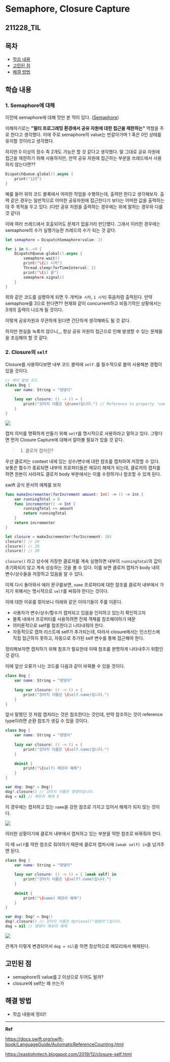 # Semaphore, Closure Capture

## 211228_TIL

## 목차 
- [학습 내용](#학습-내용) 
- [고민된 점](#고민된-점)
- [해결 방법](#해결-방법)


## 학습 내용

### 1. Semaphore에 대해 

이전에 semaphore에 대해 맛만 본 적이 있다. ([Semaphore](https://leechamin.tistory.com/546?category=1012929)) 

이해하기로는 **"멀티 프로그래밍 환경에서 공유 자원에 대한 접근을 제한하는"** 역할을 주로 한다고 생각했다. 이에 주로 semaphore의 value는 번갈아가며 1 혹은 0인 상태를 유지할 것이라고 생각했다. 

하지만 0 이상의 정수 즉 2개도 가능은 할 것 같다고 생각했다. 말 그대로 공유 자원에 접근을 제한하기 위해 사용하지만, 만약 공유 자원에 접근하는 부분을 쓰레드에서 사용하지 않는다면??

```swift
DispatchQueue.global().async { 
    print("123")
}
```

예를 들어 위의 코드 블록에서 어떠한 작업을 수행하는데, 출력만 한다고 생각해보자. 출력 같은 경우는 일반적으로 어떠한 공유자원에 접근한다기 보다는 어떠한 값을 출력하는데 주 목적을 두고 있다. 
(다만 공유 자원을 출력하는 경우에는 위에 말하는 경우와 다를 것 같다)



이에 여러 쓰레드에서 호출되어도 문제가 없을거라 판단했다. 그래서 이러한 경우에는 semaphore의 수가 실행가능한 쓰레드의 수가 되는 것 같다. 

```swift
let semaphore = DispatchSemaphore(value: 2)

for i in 0..<4 {
    DispatchQueue.global().async {
        semaphore.wait()
        print("\(i) 시작")
        Thread.sleep(forTimeInterval: 2)
        print("\(i) 끝")
        semaphore.signal()
    }
}
```

위와 같은 코드를 실행하게 되면 두 개씩(`0 시작`, `1 시작`) 묶음처럼 출력된다. 만약 semaphore를 3으로 한다면?? 현재와 같이 concurrent하고 비동기적인 상황에서는 3개의 출력이 나오게 될 것이다. 

이렇게 공유자원과 무관하게 된다면 간단하게 생각해봐도 될 것 같다. 

하지만 현실을 녹록치 않으니,,, 항상 공유 자원의 접근으로 인해 발생할 수 있는 문제들을 조심해야 할 것 같다.

### 2. Closure의 `self`

Closure를 사용하다보면 내부 코드 블럭에 `self.`를 필수적으로 붙여 사용해본 경험이 있을 것이다. 

```swift
// 에러 발생 코드
class Dog {
    var name: String = "댕댕이"
    
    lazy var closure: () -> () = {
        print("강아지 이름은 \(name)입니다.") // Reference to property 'name' in closure requires explicit use of 'self' to make capture semantics explicit
    }
}

```

![](https://i.imgur.com/Ncn6tAA.png)

캡처 의미를 명확하게 만들기 위해 `self`를 명시적으로 사용하라고 말하고 있다. 그렇다면 먼저 Closure Capture에 대해서 알아볼 필요가 있을 것 같다. 

> 1. 클로저 캡처란?

우선 클로저는 context 내에 있는 상수/변수에 대한 참조를 캡처하여 저장할 수 있다. 보통은 함수가 종료되면 내부의 프로퍼티들은 메모리 해제가 되는데, 클로저의 캡처를 하면 원본이 사라져도 클로저 body 부분에서는 이를 수정하거나 참조할 수 있게 된다. 

swift 공식 문서의 예제를 보자 


```swift
func makeIncrementer(forIncrement amount: Int) -> () -> Int {
    var runningTotal = 0
    func incrementer() -> Int {
        runningTotal += amount
        return runningTotal
    }
    return incrementer
}

let closure = makeIncrementer(forIncrement: 10)
closure() // 10
closure() // 20
closure() // 30
```

`closure()` 라고 상수에 저장한 클로저를 계속 실행하면 내부의 `runningTotal`의 값이 초기화되지 않고 계속 상승하는 것을 볼 수 있다. 이를 보면 클로저 캡처가 body 내의 변수/상수들을 저장하고 있음을 알 수 있다. 

이제 다시 돌아와서 에러 문구를보면, `name` 프로퍼티에 대한 참조를 클로저 내부에서 가지기 위해서는 명시적으로 `self`를 써줘야 한다는 것이다. 

이에 대한 이유를 찾아보니 아래와 같은 이야기들이 주를 이룬다. 

- 사용자가 변수/상수/함수가 캡처되고 있음을 인지하고 있는지 확인하고자
- 블록 내에서 프로퍼티를 사용하려면 전체 객체를 참조해야하기 때문
- 의미론적으로 self를 참조한다고 나타내줘야 한다. 
- 자동적으로 캡처 리스트에 self가 추가되는데, 따라서 closure에서는 인스턴스에 직접 접근하지 못하고, 자동으로 추가된 self 변수를 통해 접근해야 한다. 

정리해보자면 캡처하기 위해 참조가 필요한데 이때 참조를 분명하게 나타내주기 위함인 것 같다. 

이에 앞선 오류가 나는 코드를 다음과 같이 바꿔볼 수 있을 것이다. 

```swift
class Dog {
    var name: String = "댕댕이"
    
    lazy var closure: () -> () = {
        print("강아지 이름은 \(self.name)입니다.")
    }
}
```

앞서 말했던 것 처럼 캡처라는 것은 참조한다는 것인데, 만약 참조하는 것이 reference type이라면 순환 참조가 생길 수 있을 것이다. 

```swift
class Dog {
    var name: String = "댕댕이"
    
    lazy var closure: () -> () = {
        print("강아지 이름은 \(self.name)입니다.")
    }
    
    deinit {
        print("\(self) 메모리 해제")
    }
}

var dog: Dog? = Dog()
dog?.closure() // 강아지 이름은 댕댕이입니다.
dog = nil // 메모리 해제 X
```

이 경우에는 캡처하고 있는 `name`을 강한 참조로 가지고 있어서 해제가 되지 않는 것이다. 

![](https://i.imgur.com/826fgXv.png)

이러한 상황이기에 클로저 내부에서 캡처하고 있는 부분을 약한 참조로 바꿔줘야 한다. 

이 때 `self`를 약한 참조로 줘야하기 때문에 클로저 캡처시에 `[weak self] in`을 넘겨주면 된다.

```swift 
class Dog {
    var name: String = "댕댕이"
    
    lazy var closure: () -> () = { [weak self] in
        print("강아지 이름은 \(self?.name)입니다.")
    }
    
    deinit {
        print("\(name) 메모리 해제")
    }
}

var dog: Dog? = Dog()
dog?.closure() // 강아지 이름은 Optional("댕댕이")입니다.
dog = nil // 댕댕이 메모리 해제
```

![](https://i.imgur.com/t1bOfib.png)

관계가 이렇게 변경되어서 `dog = nil`을 하면 정상적으로 메모리에서 해제된다. 

## 고민된 점 
- semaphore의 value를 2 이상으로 두어도 될까?
- closure에 self는 왜 쓰는가 

## 해결 방법 
- 학습 내용에 정리!!
---

**Ref**

https://docs.swift.org/swift-book/LanguageGuide/AutomaticReferenceCounting.html

https://eastjohntech.blogspot.com/2019/12/closure-self.html
